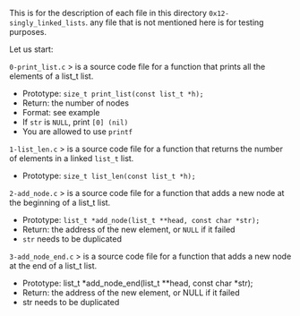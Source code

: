 This is for the description of each file in this directory `0x12-singly_linked_lists`.
any file that is not mentioned here is for testing purposes.

Let us start:

`0-print_list.c` > is a source code file for a function that prints all the elements of a list_t list.
- Prototype: `size_t print_list(const list_t *h);`
- Return: the number of nodes
- Format: see example
- If `str` is `NULL`, print `[0] (nil)`
- You are allowed to use `printf`

`1-list_len.c` > is a source code file for a function that returns the number of elements in a linked `list_t` list.
- Prototype: `size_t list_len(const list_t *h);`

`2-add_node.c` > is a source code file for a function that adds a new node at the beginning of a list_t list.
- Prototype: `list_t *add_node(list_t **head, const char *str);`
- Return: the address of the new element, or `NULL` if it failed
- `str` needs to be duplicated

`3-add_node_end.c` > is a source code file for a function that adds a new node at the end of a list_t list.
- Prototype: list_t *add_node_end(list_t **head, const char *str);
- Return: the address of the new element, or NULL if it failed
- str needs to be duplicated
